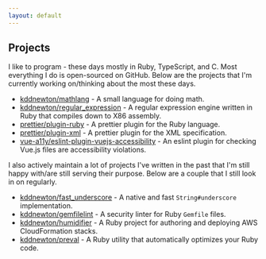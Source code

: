 ```yaml
---
layout: default
---
```


## Projects

I like to program - these days mostly in Ruby, TypeScript, and C. Most everything I do is open-sourced on GitHub. Below are the projects that I'm currently working on/thinking about the most these days.

* [kddnewton/mathlang](https://github.com/kddnewton/mathlang) - A small language for doing math.
* [kddnewton/regular_expression](https://github.com/kddnewton/regular_expression) - A regular expression engine written in Ruby that compiles down to X86 assembly.
* [prettier/plugin-ruby](https://github.com/prettier/plugin-ruby) - A prettier plugin for the Ruby language.
* [prettier/plugin-xml](https://github.com/prettier/plugin-xml) - A prettier plugin for the XML specification.
* [vue-a11y/eslint-plugin-vuejs-accessibility](https://github.com/vue-a11y/eslint-plugin-vuejs-accessibility) - An eslint plugin for checking Vue.js files are accessibility violations.

I also actively maintain a lot of projects I've written in the past that I'm still happy with/are still serving their purpose. Below are a couple that I still look in on regularly.

* [kddnewton/fast_underscore](https://github.com/kddnewton/fast_underscore) - A native and fast `String#underscore` implementation.
* [kddnewton/gemfilelint](https://github.com/kddnewton/gemfilelint) - A security linter for Ruby `Gemfile` files.
* [kddnewton/humidifier](https://github.com/kddnewton/humidifier) - A Ruby project for authoring and deploying AWS CloudFormation stacks.
* [kddnewton/preval](https://github.com/kddnewton/preval) - A Ruby utility that automatically optimizes your Ruby code.
